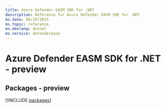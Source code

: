 ```yaml
---
title: Azure Defender EASM SDK for .NET
description: Reference for Azure Defender EASM SDK for .NET
ms.date: 06/19/2025
ms.topic: reference
ms.devlang: dotnet
ms.service: defendereasm
---
```

# Azure Defender EASM SDK for .NET - preview
## Packages - preview
[!INCLUDE [packages](defender-easm-index.md)]
